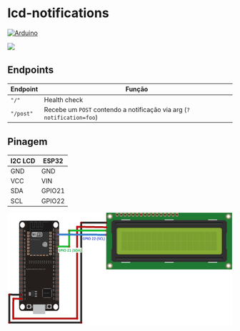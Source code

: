 # lcd-notifications

[![Arduino](https://img.shields.io/badge/-Arduino-00979D?style=flat&logo=Arduino&logoColor=white)](https://www.arduino.cc/)

<img src="(images/photo.jpg" height="700"/>

## Endpoints

| Endpoint | Função |
|---|---|
| `"/"` | Health check |
| `"/post"` | Recebe um `POST` contendo a notificação via arg (`?notification=foo`) |

## Pinagem

| I2C LCD | ESP32 |
|---|---|
| GND | GND |
| VCC | VIN |
| SDA | GPIO21 |
| SCL | GPIO22 |

![schematic](images/schematic.jpg)
